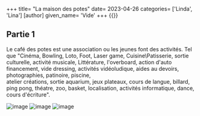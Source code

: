 +++
title= "La maison des potes"
date= 2023-04-26
categories= ['Linda',  'Lina']
[author] 
    given_name= 'Vide'
+++
{{<table>}}

## Partie 1

Le café des potes est une association ou les jeunes font des activités.
Tel que "Cinéma, Bowling, Loto, Foot, Laser game, Cuisine\Patisserie, sortie culturelle, activité musicale, Littérature, l'overboard, action d'auto financement, vide dressing, activités vidéoludique, 
aides au devoirs, photographies, patinoire, piscine,  
atelier créations, sortie aquarium, jeux plateaux, cours de langue, billard, ping pong, théatre, zoo, basket, localisation, activités informatique, dance, cours d'écriture".

![image](/images/2.jpg)
![image](/images/4.jpg)
![image](/images/5.jpg)
